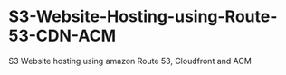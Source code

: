 # S3-Website-Hosting-using-Route-53-CDN-ACM
S3 Website hosting using amazon Route 53, Cloudfront and ACM
